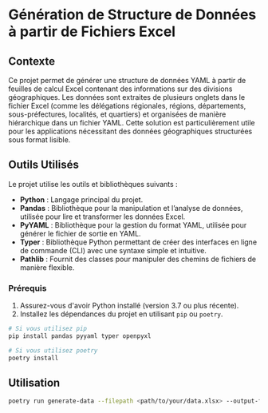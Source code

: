 # Génération de Structure de Données à partir de Fichiers Excel

## Contexte

Ce projet permet de générer une structure de données YAML à partir de feuilles de calcul Excel contenant
des informations sur des divisions géographiques. Les données sont extraites de plusieurs onglets dans le fichier
Excel (comme les délégations régionales, régions, départements, sous-préfectures, localités, et quartiers) et
organisées de manière hiérarchique dans un fichier YAML. Cette solution est particulièrement utile pour
les applications nécessitant des données géographiques structurées sous format lisible.

## Outils Utilisés

Le projet utilise les outils et bibliothèques suivants :

- **Python** : Langage principal du projet.
- **Pandas** : Bibliothèque pour la manipulation et l’analyse de données, utilisée pour lire et transformer les 
  données Excel.
- **PyYAML** : Bibliothèque pour la gestion du format YAML, utilisée pour générer le fichier de sortie en YAML.
- **Typer** : Bibliothèque Python permettant de créer des interfaces en ligne de commande (CLI) avec une syntaxe
  simple et intuitive.
- **Pathlib** : Fournit des classes pour manipuler des chemins de fichiers de manière flexible.

### Prérequis

1. Assurez-vous d'avoir Python installé (version 3.7 ou plus récente).
2. Installez les dépendances du projet en utilisant `pip` ou `poetry`.

```bash
# Si vous utilisez pip
pip install pandas pyyaml typer openpyxl

# Si vous utilisez poetry
poetry install
```

## Utilisation
```bash
poetry run generate-data --filepath <path/to/your/data.xlsx> --output-file <path/to/output/data.yml>
```
